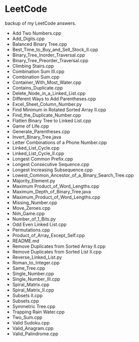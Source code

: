 # LeetCode
backup of my LeetCode answers.

- Add Two Numbers.cpp
- Add_Digits.cpp
- Balanced Binary Tree.cpp
- Best_Time_to_Buy_and_Sell_Stock_II.cpp
- Binary_Tree_Inorder_Traversal.cpp
- Binary_Tree_Preorder_Traversal.cpp
- Climbing Stairs.cpp
- Combination Sum III.cpp
- Combination Sum.cpp
- Container_With_Most_Water.cpp
- Contains_Duplicate.cpp
- Delete_Node_in_a_Linked_List.cpp
- Different Ways to Add Parentheses.cpp
- Excel_Sheet_Column_Number.py
- Find Minimum in Rotated Sorted Array II.cpp
- Find_the_Duplicate_Number.cpp
- Flatten Binary Tree to Linked List.cpp
- Game of Life.cpp
- Generate_Parentheses.cpp
- Invert_Binary_Tree.java
- Letter Combinations of a Phone Number.cpp
- Linked_List_Cycle.cpp
- Linked_List_Cycle_II.cpp
- Longest Common Prefix.cpp
- Longest Consecutive Sequence.cpp
- Longest Increasing Subsequence.cpp
- Lowest_Common_Ancestor_of_a_Binary_Search_Tree.cpp
- Majority_Element.py
- Maximum Product_of_Word_Lengths.cpp
- Maximum_Depth_of_Binary_Tree.java
- Maximum_Product_of_Word_Lengths.cpp
- Missing_Number.cpp
- Move_Zeroes.cpp
- Nim_Game.cpp
- Number_of_1_Bits.py
- Odd Even Linked List.cpp
- Permutations.cpp
- Product_of_Array_Except_Self.cpp
- README.md
- Remove Duplicates from Sorted Array II.cpp
- Remove Duplicates from Sorted List II.cpp
- Reverse_Linked_List.py
- Roman_to_Integer.cpp
- Same_Tree.cpp
- Single_Number.cpp
- Single_Number_III.cpp
- Spiral_Matrix.cpp
- Spiral_Matrix_II.cpp
- Subsets II.cpp
- Subsets.cpp
- Symmetric Tree.cpp
- Trapping Rain Water.cpp
- Two_Sum.cpp
- Valid Sudoku.cpp
- Valid_Anagram.cpp
- Valid_Palindrome.cpp
